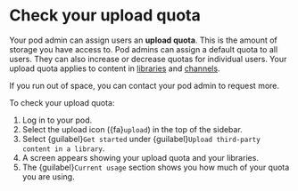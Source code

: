 # Check your upload quota

Your pod admin can assign users an __upload quota__. This is the amount of storage you have access to. Pod admins can assign a default quota to all users. They can also increase or decrease quotas for individual users. Your upload quota applies to content in [libraries](../libraries/index.md) and [channels](../channels/index.md).

If you run out of space, you can contact your pod admin to request more.

To check your upload quota:

1. Log in to your pod.
2. Select the upload icon ({fa}`upload`) in the top of the sidebar.
3. Select {guilabel}`Get started` under {guilabel}`Upload third-party content in a library`.
4. A screen appears showing your upload quota and your libraries.
5. The {guilabel}`Current usage` section shows you how much of your quota you are using.
